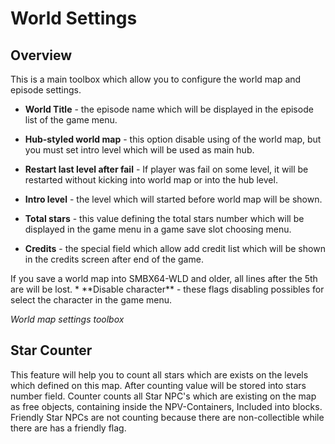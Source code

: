 # World Settings
## Overview
This is a main toolbox which allow you to configure the world map and episode settings.

* **World Title** - the episode name which will be displayed in the episode list of the game menu.
* **Hub-styled world map** - this option disable using of the world map, but you must set intro level which will be used as main hub.
* **Restart last level after fail** - If player was fail on some level, it will be restarted without kicking into world map or into the hub level.

* **Intro level** - the level which will started before world map will be shown.
* **Total stars** - this value defining the total stars number which will be displayed in the game menu in a game save slot choosing menu. 

* **Credits** - the special field which allow add credit list which will be shown in the credits screen after end of the game.
<Note type="danger">
If you save a world map into SMBX64-WLD and older, all lines after the 5th are will be lost.
</Note>
* **Disable character** - these flags disabling possibles for select the character in the game menu.

_World map settings toolbox_

<ImageZoom 
  alt="wset"
  url="screenshots/WorldEditing/WorldSettings.png" 
  :border="true" 
/>

## Star Counter
This feature will help you to count all stars which are exists on the levels which defined on this map. After counting value will be stored into stars number field. Counter counts all Star NPC's which are existing on the map as free objects, containing inside the NPV-Containers, Included into blocks. Friendly Star NPCs are not counting because there are non-collectible while there are has a friendly flag.

